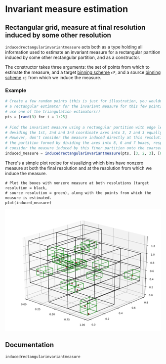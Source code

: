 # Invariant measure estimation

## Rectangular grid, measure at final resolution induced by some other resolution

`inducedrectangularinvariantmeasure` acts both as a type holding all information used to 
estimate an invariant measure for a rectangular partition induced by some other 
rectangular partition, and as a constructor. 

The constructor takes three arguments: the set of points from which to estimate the measure, 
and a target [binning scheme](../../glossary/dicretization.md) `ϵF`, and a source [binning scheme](../glossary/dicretization.md) `ϵj` from which we induce the measure.

### Example 

```julia 
# Create a few random points (this is just for illustration, you wouldn't want to use 
# a rectangular estimator for the invariant measure for this few points; in that case, 
# use one of the triangulation estimators!)
pts = [rand(3) for i = 1:25]

# Find the invariant measure using a rectangular partition with edge lengths derived from
# deviding the 1st, 2nd and 3rd coordinate axes into 3, 2 and 3 equally spaced intervals.
# However, don't consider the measure induced directly at this resolution. Rather, consider 
# the partition formed by dividing the axes into 8, 6 and 7 boxes, respectively, then 
# consider the measure induced by this finer partition onto the coarser partition.
induced_measure = inducedrectangularinvariantmeasure(pts, [3, 2, 3], [8, 6, 7])
```

There's a simple plot recipe for visualizing which bins have nonzero measure at both the
final resolution and at the resolution from which we induce the measure.


```
# Plot the boxes with nonzero measure at both resolutions (target resolution = black, 
# source resolution = green), along with the points from which the measure is estimated.
plot(induced_measure)
```

![](induced_invariant_measure_323_867_20points.svg)


## Documentation

```@docs
inducedrectangularinvariantmeasure
```

